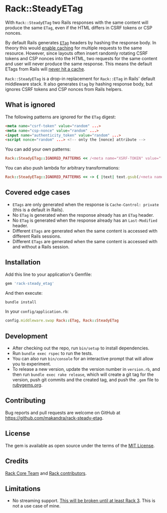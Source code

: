 # Rack::SteadyETag

With `Rack::SteadyETag` two Rails responses with the same content will produce the same `ETag`, even if the HTML differs in CSRF tokens or CSP nonces.

By default Rails generates [`ETag`](https://developer.mozilla.org/en-US/docs/Web/HTTP/Headers/ETag) headers by hashing the response body. In theory this would [enable caching](https://developer.mozilla.org/en-US/docs/Web/HTTP/Headers/If-None-Match) for multiple requests to the same resource. However, since layouts often insert randomly rotating CSRF tokens and CSP nonces into the HTML, two requests for the same content and user will never produce the same response. This means the default ETags from Rails will [never hit a cache](https://github.com/rails/rails/issues/29889).

`Rack::SteadyETag` is a drop-in replacement for `Rack::ETag` in Rails' default middleware stack. It also generates `Etag` by hashing response body, but ignores CSRF tokens and CSP nonces from Rails helpers.


## What is ignored

The following patterns are ignored for the `ETag` digest:

```html
<meta name="csrf-token" value="random" ...>
<meta name="csp-nonce" value="random" ...>
<input name="authenticity_token" value="random" ...>
<script nonce="random" ...> <!-- only the [nonce] attribute -->
```

You can add your own patterns:

```ruby
Rack::SteadyETag::IGNORED_PATTERNS << /<meta name="XSRF-TOKEN" value="[^"]+">/
```

You can also push lambda for arbitrary transformations:

```ruby
Rack::SteadyETag::IGNORED_PATTERNS << -> { |text| text.gsub(/<meta name="XSRF-TOKEN" value="[^"]+">/, '') }
```

## Covered edge cases

- `ETags` are only generated when the response is `Cache-Control: private` (this is a default in Rails).
- No `ETag` is generated when the response already has an `ETag` header.
- No `ETag` is generated when the response already has an `Last-Modified` header.
- Different `ETags` are generated when the same content is accessed with different Rails sessions.
- Different `ETags` are generated when the same content is accessed with and without a Rails session.


## Installation

Add this line to your application's Gemfile:

```ruby
gem 'rack-steady_etag'
```

And then execute:

```bash
bundle install
```

In your `config/application.rb`:

```ruby
config.middleware.swap Rack::ETag, Rack::SteadyETag
```


## Development

- After checking out the repo, run `bin/setup` to install dependencies.
- Run `bundle exec rspec` to run the tests.
- You can also run `bin/console` for an interactive prompt that will allow you to experiment.
- To release a new version, update the version number in `version.rb`, and then run `bundle exec rake release`, which will create a git tag for the version, push git commits and the created tag, and push the `.gem` file to [rubygems.org](https://rubygems.org).

## Contributing

Bug reports and pull requests are welcome on GitHub at https://github.com/makandra/rack-steady-etag.

## License

The gem is available as open source under the terms of the [MIT License](https://opensource.org/licenses/MIT).

## Credits

[Rack Core Team](https://github.com/rack/rack#label-Thanks) and [Rack contributors](https://github.com/rack/rack/graphs/contributors).

## Limitations

- No streaming support. [This will be broken until at least Rack 3](https://github.com/rack/rack/issues/1619). This is not a use case of mine.
